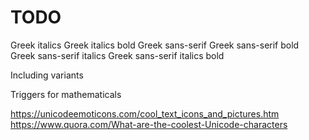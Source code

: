 # TODO

Greek italics
Greek italics bold
Greek sans-serif
Greek sans-serif bold
Greek sans-serif italics
Greek sans-serif italics bold

Including variants

Triggers for mathematicals

https://unicodeemoticons.com/cool_text_icons_and_pictures.htm
https://www.quora.com/What-are-the-coolest-Unicode-characters